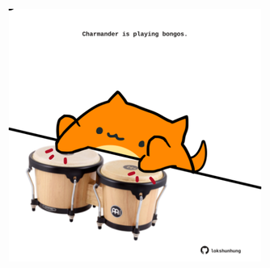 <!-- built at 07/10/2023, 08:00:44 UTC -->
<p align="center">
  <img width="500" height="500" src="./ReadmeImage.svg">
</p>
